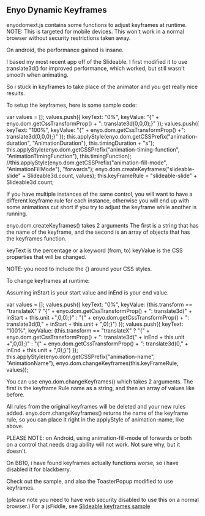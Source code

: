 
## Enyo Dynamic Keyframes

enyodomext.js contains some functions to adjust keyframes at runtime.
NOTE: This is targeted for mobile devices. This won't work in a normal browser without security restrictions taken away.

On android, the performance gained is insane.

I based my most recent app off of the Slideable. I first modified it to use translate3d() for improved performance, which worked,
but still wasn't smooth when animating.

So i stuck in keyframes to take place of the animator and you get really nice results.

To setup the keyframes, here is some sample code:

var values = [];
values.push({
	keyText: "0%",
	keyValue: "{" + enyo.dom.getCssTransformProp() + ": translate3d(0,0,0);}"
});
values.push({
	keyText: "100%",
	keyValue: "{" + enyo.dom.getCssTransformProp() +": translate3d(0,0,0);}"
});
this.applyStyle(enyo.dom.getCSSPrefix("animation-duration", "AnimationDuration"), this.timingDuration + "s");
this.applyStyle(enyo.dom.getCSSPrefix("animation-timing-function", "AnimationTimingFunction"), this.timingFunction);
//this.applyStyle(enyo.dom.getCSSPrefix("animation-fill-mode", "AnimationFillMode"), "forwards");
enyo.dom.createKeyframes("slideable-slide" + Slideable3d.count, values);
this.keyFrameRule = "slideable-slide" + Slideable3d.count;

If you have multiple instances of the same control, you will want to have a different keyframe rule for each instance, otherwise
you will end up with some animations cut short if you try to adjust the keyframe while another is running.

enyo.dom.createKeyframes() takes 2 arguments
The first is a string that has the name of the keyframe, and the second is an array of objects that has the keyframes function.

keyText is the percentage or a keyword (from, to)
keyValue is the CSS properties that will be changed.

NOTE: you need to include the {} around your CSS styles.

To change keyframes at runtime:

Assuming inStart is your start value and inEnd is your end value.

var values = [];
values.push({
	keyText: "0%",
	keyValue: (this.transform == "translateX" ? "{" + enyo.dom.getCssTransformProp() + ": translate3d(" + inStart + this.unit +",0,0);}" : "{" + enyo.dom.getCssTransformProp() + ": translate3d(0," + inStart + this.unit + ",0);}")
});
values.push({
	keyText: "100%",
	keyValue: (this.transform == "translateX" ? "{" + enyo.dom.getCssTransformProp() + ": translate3d(" + inEnd + this.unit +",0,0);}" : "{" + enyo.dom.getCssTransformProp() + ": translate3d(0," + inEnd + this.unit + ",0);}")
});
this.applyStyle(enyo.dom.getCSSPrefix("animation-name", "AnimationName"), enyo.dom.changeKeyframes(this.keyFrameRule, values));

You can use enyo.dom.changeKeyframes() which takes 2 arguments.
The first is the keyframe Rule name as a string, and then an array of values like before.

All rules from the original keyframes will be deleted and your new rules added.
enyo.dom.changeKeyframes() returns the name of the keyframe rule, so you can place it right in the applyStyle of animation-name, like above.


PLEASE NOTE: on Android, using animation-fill-mode of forwards or both on a control that needs drag ability will not work. Not sure why, but it doesn't.

On BB10, i have found keyframes actually functions worse, so i have disabled it for blackberry.

Check out the sample, and also the ToasterPopup modified to use keyframes.

(please note you need to have web security disabled to use this on a normal browser.)
For a jsFiddle, see  [Slideable keyframes sample](http://jsfiddle.net/jq7yM/1/)